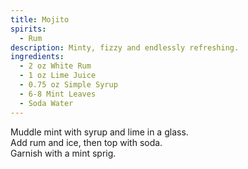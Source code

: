 ```yaml
---
title: Mojito
spirits:
  - Rum
description: Minty, fizzy and endlessly refreshing.
ingredients:
  - 2 oz White Rum
  - 1 oz Lime Juice
  - 0.75 oz Simple Syrup
  - 6-8 Mint Leaves
  - Soda Water
---
```


Muddle mint with syrup and lime in a glass.  
Add rum and ice, then top with soda.  
Garnish with a mint sprig.

